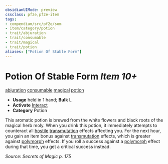 ```yaml
---
obsidianUIMode: preview
cssclass: pf2e,pf2e-item
tags:
- compendium/src/pf2e/som
- item/category/potion
- trait/abjuration
- trait/consumable
- trait/magical
- trait/potion
aliases: ["Potion Of Stable Form"]
---
```

# Potion Of Stable Form *Item 10+*  
[abjuration](rules/traits/abjuration.md)  [consumable](rules/traits/consumable.md)  [magical](rules/traits/magical.md)  [potion](rules/traits/potion.md)  

- **Usage** held in 1 hand; **Bulk** L
- **Activate** [Interact](rules/actions/interact.md)
- **Category** Potion

This aromatic potion is brewed from the white flowers and black roots of the magical herb moly. When you drink this potion, it immediately attempts to counteract all [hostile](rules/conditions.md#Hostile) [transmutation](rules/traits/transmutation.md) effects affecting you. For the next hour, you gain an item bonus against [transmutation](rules/traits/transmutation.md) effects, which is greater against [polymorph](rules/traits/polymorph.md) effects. If you roll a success against a [polymorph](rules/traits/polymorph.md) effect during that time, you get a critical success instead.

*Source: Secrets of Magic p. 175*